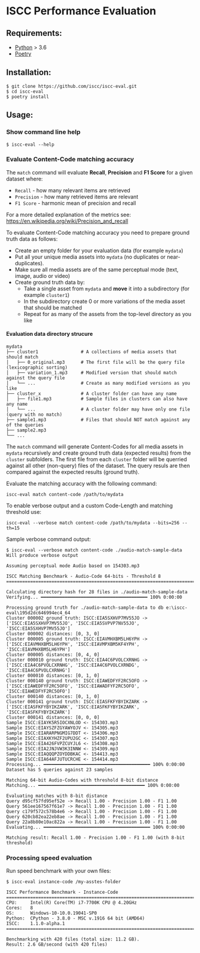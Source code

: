 # ISCC Performance Evaluation

## Requirements:

- [Python](https://www.python.org/) > 3.6
- [Poetry](https://pypi.org/project/poetry/)

## Installation:

```shell
$ git clone https://github.com/iscc/iscc-eval.git
$ cd iscc-eval
$ poetry install
```

## Usage:

### Show command line help

```shell
$ iscc-eval --help
```

### Evaluate Content-Code matching accuracy

The `match` command will evaluate **Recall**, **Precision** and **F1 Score** for a given dataset
where:

- `Recall` - how many relevant items are retrieved
- `Precision` - how many retrieved items are relevant
- `F1 Score` - harmonic mean of precision and recall

For a more detailed explanation of the metrics see:
https://en.wikipedia.org/wiki/Precision_and_recall

To evaluate Content-Code matching accuracy you need to prepare ground truth data as follows:

- Create an empty folder for your evaluation data (for example `mydata`)
- Put all your unique media assets into `mydata` (no duplicates or near-duplicates).
- Make sure all media assets are of the same perceptual mode (text, image, audio or video)
- Create ground truth data by:
  - Take a single asset from `mydata` and **move** it into a subdirectory (for example `cluster1`)
  - In the subdirectory create 0 or more variations of the media asset that should be matched
  - Repeat for as many of the assets from the top-level directory as you like

#### Evaluation data directory strucure

    mydata
    ├── cluster1                # A collections of media assets that should match
    │   ├── 0_original.mp3      # The first file will be the query file (lexicographic sorting)
    │   ├── variation_1.mp3     # Modified version that should match against the query file
    │   └── ...                 # Create as many modified versions as you like
    ├── cluster_x               # A cluster folder can have any name
    │   ├── file1.mp3           # Sample files in clusters can also have any name
    │   └── ...                 # A cluster folder may have only one file (query with no match)
    ├── sample1.mp3             # Files that should NOT match against any of the queries
    ├── sample2.mp3
    └── ...

The `match` command will generate Content-Codes for all media assets in `mydata` recursively and
create ground truth data (expected results) from the `cluster` subfolders.
The first file from each `cluster` folder will be querried against all other (non-query) files of
the dataset. The query resuls are then compared against the expected results (ground truth).

Evaluate the matching accuracy with the following command:

```shell
iscc-eval match content-code /path/to/mydata
```

To enable verbose output and a custom Code-Length and matching threshold use:

```shell
iscc-eval --verbose match content-code /path/to/mydata --bits=256 --th=15
```

Sample verbose command output:

```shell
$ iscc-eval --verbose match content-code ./audio-match-sample-data
Will produce verbose output

Assuming perceptual mode Audio based on 154303.mp3

ISCC Matching Benchmark - Audio-Code 64-bits - Threshold 8
==========================================================================

Calculating directory hash for 28 files in ./audio-match-sample-data
Verifying... ━━━━━━━━━━━━━━━━━━━━━━━━━━━━━━━━━━━━━━━━ 100% 0:00:00

Processing ground truth for ./audio-match-sample-data to db e:\iscc-eval\195d2dc646994ec4_64
Cluster 000002 ground truth: ISCC:EIA5SXHVP7MV55JO -> ['ISCC:EIA5SXHVP7MV55JO', 'ISCC:EIA5SVPVP7NV55JO', 'ISCC:EIA5SXHVP7MV55JO']
Cluster 000002 distances: [0, 3, 0]
Cluster 000005 ground truth: ISCC:EIAVMHXBM5LH6YPH -> ['ISCC:EIAVMHXBM5LH6YPH', 'ISCC:EIAVMPXBM5KF4YPH', 'ISCC:EIAVMHXBM5LH6YPH']
Cluster 000005 distances: [0, 4, 0]
Cluster 000010 ground truth: ISCC:EIA4C6PVOLCXRNHG -> ['ISCC:EIA4C6PVOLCXRNHG', 'ISCC:EIA4C6PVOLCXRNDG', 'ISCC:EIA4C6PVOLCXRNHG']
Cluster 000010 distances: [0, 1, 0]
Cluster 000140 ground truth: ISCC:EIAWEDFYF2RC5OFO -> ['ISCC:EIAWEDFYF2RC5OFO', 'ISCC:EIAWADFYF2RC5OFO', 'ISCC:EIAWEDFYF2RC5OFO']
Cluster 000140 distances: [0, 1, 0]
Cluster 000141 ground truth: ISCC:EIASFKFYBYIKZARK -> ['ISCC:EIASFKFYBYIKZARK', 'ISCC:EIASFKFYBYIKZARK', 'ISCC:EIASFKFYBYIKZARK']
Cluster 000141 distances: [0, 0, 0]
Sample ISCC:EIAYK5R5IOCXNLOD <- 154303.mp3
Sample ISCC:EIAYSZFZGYAWYOJV <- 154305.mp3
Sample ISCC:EIARARPNGMIG7DDT <- 154306.mp3
Sample ISCC:EIAXKYHZF2UPU2GC <- 154307.mp3
Sample ISCC:EIA426FVPZCUYJL6 <- 154308.mp3
Sample ISCC:EIA2JNJVW3K3INNW <- 154309.mp3
Sample ISCC:EIAQQQPZOYDDBKAC <- 154413.mp3
Sample ISCC:EIA64AFJUTUCRCHE <- 154414.mp3
Processing... ━━━━━━━━━━━━━━━━━━━━━━━━━━━━━━━━━━━━━━━━ 100% 0:00:00
Dataset has 5 queries against 23 samples

Matching 64-bit Audio-Codes with threshold 8-bit distance
Matching... ━━━━━━━━━━━━━━━━━━━━━━━━━━━━━━━━━━━━━━━━ 100% 0:00:00

Evaluating matches with 8-bit distance
Query d95cf57fd95ef52e -> Recall 1.00 - Precision 1.00 - F1 1.00
Query 561ee167567f61e7 -> Recall 1.00 - Precision 1.00 - F1 1.00
Query c179f572c578b4e6 -> Recall 1.00 - Precision 1.00 - F1 1.00
Query 620cb82ea22eb8ae -> Recall 1.00 - Precision 1.00 - F1 1.00
Query 22a8b80e10ac822a -> Recall 1.00 - Precision 1.00 - F1 1.00
Evaluating... ━━━━━━━━━━━━━━━━━━━━━━━━━━━━━━━━━━━━━━━━ 100% 0:00:00

Matching result: Recall 1.00 - Precision 1.00 - F1 1.00 (with 8-bit threshold)

```



### Processing speed evaluation

Run speed benchmark with your own files:

```shell
$ iscc-eval instance-code /my-asstes-folder

ISCC Performance Benchmark - Instance-Code
==========================================================================
CPU:     Intel(R) Core(TM) i7-7700K CPU @ 4.20GHz
Cores:   8
OS:      Windows-10-10.0.19041-SP0
Python:  CPython - 3.8.0 - MSC v.1916 64 bit (AMD64)
ISCC:    1.1.0-alpha.1
==========================================================================

Benchmarking with 420 files (total size: 11.2 GB).
Result: 2.6 GB/second (with 420 files)
```

